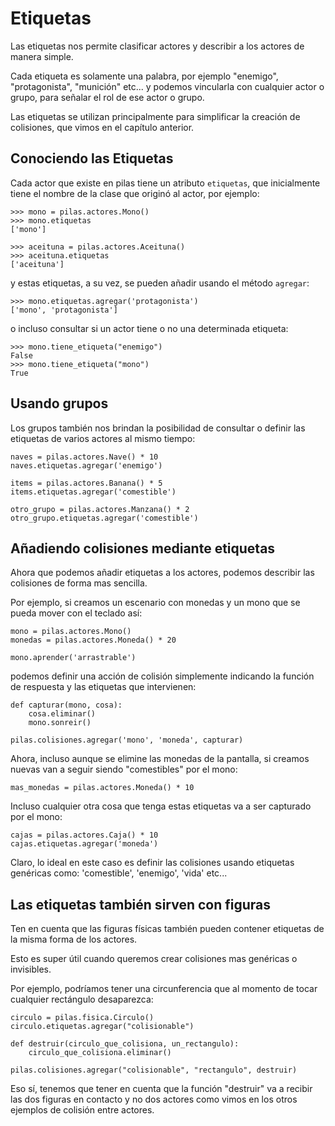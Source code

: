 # Etiquetas

Las etiquetas nos permite clasificar actores y describir
a los actores de manera simple.

Cada etiqueta es solamente una palabra, por ejemplo "enemigo",
"protagonista", "munición" etc... y podemos vincularla
con cualquier actor o grupo, para señalar el rol de ese actor
o grupo.

Las etiquetas se utilizan principalmente para simplificar
la creación de colisiones, que vimos en el
capítulo anterior.

## Conociendo las Etiquetas

Cada actor que existe en pilas tiene un atributo ``etiquetas``,
que inicialmente tiene el nombre de la clase que originó
al actor, por ejemplo:

    >>> mono = pilas.actores.Mono()
    >>> mono.etiquetas
    ['mono']

    >>> aceituna = pilas.actores.Aceituna()
    >>> aceituna.etiquetas
    ['aceituna']

y estas etiquetas, a su vez, se pueden añadir usando el método ``agregar``:

    >>> mono.etiquetas.agregar('protagonista')
    ['mono', 'protagonista']

o incluso consultar si un actor tiene o no una determinada etiqueta:

    >>> mono.tiene_etiqueta("enemigo")
    False
    >>> mono.tiene_etiqueta("mono")
    True

## Usando grupos

Los grupos también nos brindan la posibilidad de consultar o definir las
etiquetas de varios actores al mismo tiempo:

```
naves = pilas.actores.Nave() * 10
naves.etiquetas.agregar('enemigo')

items = pilas.actores.Banana() * 5
items.etiquetas.agregar('comestible')

otro_grupo = pilas.actores.Manzana() * 2
otro_grupo.etiquetas.agregar('comestible')
```

## Añadiendo colisiones mediante etiquetas

Ahora que podemos añadir etiquetas a los actores, podemos describir las
colisiones de forma mas sencilla.

Por ejemplo, si creamos un escenario con monedas y un mono que se pueda
mover con el teclado así:


```
mono = pilas.actores.Mono()
monedas = pilas.actores.Moneda() * 20

mono.aprender('arrastrable')
```

podemos definir una acción de colisión simplemente indicando la función
de respuesta y las etiquetas que intervienen:

```
def capturar(mono, cosa):
    cosa.eliminar()
    mono.sonreir()

pilas.colisiones.agregar('mono', 'moneda', capturar)
```

Ahora, incluso aunque se elimine las monedas de la pantalla, si creamos
nuevas van a seguir siendo "comestibles" por el mono:

```
mas_monedas = pilas.actores.Moneda() * 10
```

Incluso cualquier otra cosa que tenga estas etiquetas va a ser
capturado por el mono:

```
cajas = pilas.actores.Caja() * 10
cajas.etiquetas.agregar('moneda')
```

Claro, lo ideal en este caso es definir las colisiones usando etiquetas
genéricas como: 'comestible', 'enemigo', 'vida' etc...

## Las etiquetas también sirven con figuras

Ten en cuenta que las figuras físicas también pueden contener etiquetas de la misma forma de los actores.

Esto es super útil cuando queremos crear colisiones mas genéricas o invisibles.

Por ejemplo, podríamos tener una circunferencia que al momento de tocar
cualquier rectángulo desaparezca:


```
circulo = pilas.fisica.Circulo()
circulo.etiquetas.agregar("colisionable")

def destruir(circulo_que_colisiona, un_rectangulo):
    circulo_que_colisiona.eliminar()

pilas.colisiones.agregar("colisionable", "rectangulo", destruir)
```

Eso sí, tenemos que tener en cuenta que la función "destruir" va a recibir las dos figuras en contacto y no dos actores como vimos en los otros
ejemplos de colisión entre actores.
